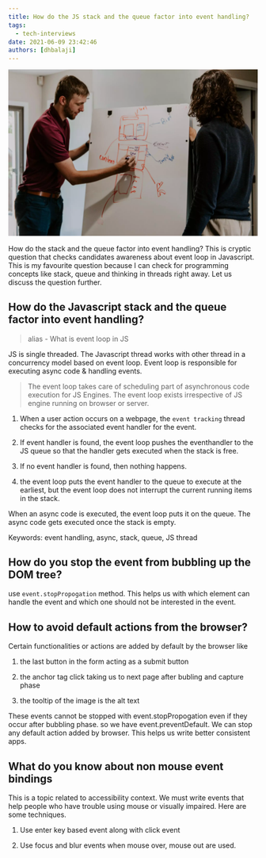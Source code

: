 ```yaml
---
title: How do the JS stack and the queue factor into event handling?
tags:
  - tech-interviews
date: 2021-06-09 23:42:46
authors: [dhbalaji]
---
```


![Some alt text](./assets/white-board-discussion.webp)

How do the stack and the queue factor into event handling? This is cryptic question that checks candidates awareness about event loop in Javascript. This is my favourite question because I can check for programming concepts like stack, queue and thinking in threads right away. Let us discuss the question further.



## How do the Javascript stack and the queue factor into event handling?

> alias -  What is event loop in JS

JS is single threaded. The Javascript thread works with other thread in a concurrency model based on event loop. Event loop is responsible for executing async code & handling events.

> The event loop takes care of scheduling part of asynchronous code execution for JS Engines. The event loop exists irrespective of JS engine running on browser or server.

1. When a user action occurs on a webpage, the `event tracking` thread checks for the associated event handler for the event.
   
2. If event handler is found, the event loop pushes the eventhandler to the JS queue so that the handler gets executed when the stack is free.
   
3. If no event handler is found, then nothing happens.
   
4. the event loop puts the event handler to the queue to execute at the earliest, but the event loop does not interrupt the current running items in the stack.

When an async code is executed, the event loop puts it on the queue. The async code gets executed once the stack is empty.

Keywords: event handling, async, stack, queue, JS thread


## How do you stop the event from bubbling up the DOM tree?

use `event.stopPropogation` method. This helps us with which element can handle the event and which one should not be interested in the event.

## How to avoid default actions from the browser?

Certain functionalities or actions are added by default by the browser like

1. the last button in the form acting as a submit button
   
2. the anchor tag click taking us to next page after bubling and capture phase
   
3. the tooltip of the image is the alt text

These events cannot be stopped with event.stopPropogation even if they occur after bubbling phase. so we have event.preventDefault. We can stop any default action added by browser. This helps us write better consistent apps.

## What do you know about non mouse event bindings

This is a topic related to accessibility context. We must write events that help people who have trouble using mouse or visually impaired. Here are some techniques.

1. Use enter key based event along with click event

2. Use focus and blur events when mouse over, mouse out are used.

